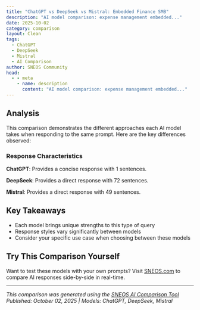 ```yaml
---
title: "ChatGPT vs DeepSeek vs Mistral: Embedded Finance SMB"
description: "AI model comparison: expense management embedded..."
date: 2025-10-02
category: comparison
layout: Clean
tags:
  - ChatGPT
  - DeepSeek
  - Mistral
  - AI Comparison
author: SNEOS Community
head:
  - - meta
    - name: description
      content: "AI model comparison: expense management embedded..."
---
```


<ChatComparison
  title="ChatGPT vs DeepSeek vs Mistral: Embedded Finance SMB"
  prompt="expense management embedded"
  :responses='{
    "ChatGPT": "Error calling OpenAI API.",
    "DeepSeek": "Of course. \u0022Expense management embedded\u0022 is a powerful and growing trend in the B2B software and fintech space. Let\u0027s break down what it means, why it\u0027s important, and how it works.\n\n### What is Embedded Expense Management?\n\nIn simple terms, **embedded expense management** is the integration of expense tracking, corporate card issuance, reimbursement, and policy enforcement directly into a non-financial software platform.\n\nInstead of a business using a separate app like Expensify or Concur, they can manage all their expenses *within* the software they already use for their core operations.\n\n**The Core Idea:** Meet the user where they already are.\n\n---\n\n### Key Components of an Embedded Solution\n\nA fully-featured embedded expense management system typically includes:\n\n1.  **Embedded Corporate Cards:** The platform can issue physical or virtual cards to employees, with spend limits and merchant controls, directly through their interface.\n2.  **Expense Capture \u0026 Categorization:** Automated capture of receipts (via email parsing, mobile app photo, or OCR), and automatic categorization of transactions.\n3.  **Policy Enforcement:** Automated rules that flag out-of-policy spending *before* it happens (e.g., blocking transactions at certain merchants) or during submission (e.g., flagging overspent meals).\n4.  **Workflow \u0026 Approvals:** Built-in approval workflows that route expenses to the correct manager without leaving the parent platform.\n5.  **Reimbursement \u0026 Sync:** Seamless reimbursement for out-of-pocket expenses and automatic syncing of all expense data to the general ledger (e.g., QuickBooks, Xero, NetSuite).\n6.  **Reporting \u0026 Analytics:** Dashboards and reports that give insights into spending patterns, all within the native environment.\n\n---\n\n### Why is it Such a Big Deal? (The Value Proposition)\n\nEmbedding this functionality creates a seamless user experience and delivers immense value to three key groups:\n\n#### 1. For the End-User Business (The Customer)\n*   **Reduced Context Switching:** Employees and finance teams don\u0027t have to jump between multiple apps. This saves time and reduces frustration.\n*   **Increased Compliance:** When expense management is baked into the daily workflow, compliance is easier. Policy checks happen automatically, leading to fewer errors and better financial control.\n*   **Faster Reimbursements:** Streamlined workflows mean employees get paid back quicker.\n*   **Deeper Insights:** When expense data is connected to other operational data (e.g., projects, clients, departments), businesses gain powerful insights into profitability and spending efficiency.\n\n#### 2. For the Platform (The Company Doing the Embedding)\n*   **Increased Revenue:** This is a major new revenue stream via interchange fees from card issuance, SaaS fees for the expense module, or both.\n*   **Improved User Engagement \u0026 Stickiness:** By solving a critical pain point (finance), you make your platform indispensable. Users are less likely to churn when their spending, cards, and reimbursements are managed within your ecosystem.\n*   **Competitive Differentiation:** Offering a built-in financial operations stack is a powerful feature that sets you apart from competitors.\n*   **Deeper Data Insights:** You gain a more holistic view of your customer\u0027s business, allowing for better product development and personalized offerings.\n\n#### 3. For the Employee (The Spender)\n*   **Extreme Simplicity:** The process of spending, capturing receipts, and submitting reports becomes almost effortless. Mobile-first experiences make it easy on the go.\n*   **Real-time Visibility:** They can see their card balance, recent transactions, and reimbursement status at any time.\n*   **Fewer \u0022Gotchas\u0022:** Real-time policy warnings prevent them from accidentally breaking spending rules.\n\n---\n\n### How Does it Work Technically? (The \u0022How\u0022)\n\nPlatforms don\u0027t build this complex financial infrastructure from scratch. They partner with specialized **Embedded Finance (Embedded Fintech) providers** that offer this functionality via APIs.\n\n**The Process:**\n1.  **Partner Selection:** The platform chooses a provider like **Brex, Ramp, Stripe Issuing, or Treasury Prime**.\n2.  **API Integration:** The platform\u0027s developers integrate the provider\u0027s APIs into their application. This allows them to:\n    *   Programmatically issue cards.\n    *   Pull transaction data.\n    *   Push policy rules.\n    *   Initiate approvals and reimbursements.\n3.  **White-Labeled UI:** The provider often offers a pre-built, customizable UI component (a \u0022widget\u0022 or SDK) that the platform can embed seamlessly into its own user interface, maintaining brand consistency.\n4.  **Launch:** The feature is launched to customers as a native part of the platform.\n\n---\n\n### Real-World Examples\n\n*   **Ramp embedded in Rippling:** Rippling, an HR \u0026 IT platform, embeds Ramp\u0027s expense management and corporate cards directly into its employee management system. When you hire an employee in Rippling, you can instantly issue them a corporate card.\n*   **Brex embedded in SaaS Platforms:** Various SaaS companies use Brex\u0027s APIs to offer integrated expense management to their customers.\n*   **Stripe Issuing \u0026 Treasury:** A software platform can use Stripe\u0027s APIs to create a complete financial account for their users, including cards and expense management features.\n\n### Industries Where This is Thriving\n\n*   **SaaS \u0026 Vertical Software:** Project management, CRM, ERP, and construction management software.\n*   **Startup Ecosystems:** Platforms that serve startups can offer a full financial stack.\n*   **SMB-Focused Platforms:** Accounting software, business banking apps, and payment processors.\n*   **Freelancer Marketplaces:** To help freelancers and their clients manage project expenses.\n\n### Conclusion\n\n**Expense management embedded** is more than just a feature; it\u0027s a strategic move. It transforms a platform from a point solution into a central, integrated operating system for its customers\u0027 businesses. By solving the messy, time-consuming problem of expense management seamlessly, platforms drive revenue, increase loyalty, and create a significantly more valuable product.",
    "Mistral": "Expense management embedded within a system or application refers to the integration of expense tracking, reporting, and reimbursement functionalities directly into a broader platform. This can be particularly useful for businesses that want to streamline their financial processes and ensure that all expense-related activities are seamlessly managed within a single interface. Here are some key features and benefits of embedded expense management:\n\n### Key Features:\n\n1. **Expense Tracking**:\n   - **Automated Data Capture**: Use OCR (Optical Character Recognition) to automatically capture and categorize expenses from receipts.\n   - **Real-Time Updates**: Immediate updates on expenses as they occur, ensuring accurate and up-to-date financial records.\n\n2. **Approval Workflows**:\n   - **Customizable Approval Chains**: Define and automate approval processes based on company policies.\n   - **Notifications**: Automated notifications for approvers and employees to ensure timely processing.\n\n3. **Reporting and Analytics**:\n   - **Detailed Reports**: Generate detailed expense reports for auditing and compliance purposes.\n   - **Analytics Dashboards**: Visualize spending patterns and trends to make informed financial decisions.\n\n4. **Reimbursement Processing**:\n   - **Automated Reimbursements**: Integrate with payroll systems to automate the reimbursement process.\n   - **Compliance Checks**: Ensure that all expenses comply with company policies and regulatory requirements.\n\n5. **Integration Capabilities**:\n   - **Accounting Software Integration**: Seamless integration with popular accounting software like QuickBooks, Xero, or SAP.\n   - **Payment Gateways**: Integration with payment gateways for direct reimbursement.\n\n6. **User-Friendly Interface**:\n   - **Mobile Access**: Allow employees to submit expenses and managers to approve them via mobile devices.\n   - **Intuitive Design**: Easy-to-use interface for quick adoption and minimal training.\n\n### Benefits:\n\n1. **Efficiency**:\n   - **Reduced Manual Effort**: Automate repetitive tasks to reduce manual data entry and errors.\n   - **Faster Processing**: Streamline the approval and reimbursement process to save time.\n\n2. **Compliance**:\n   - **Policy Enforcement**: Ensure that all expenses adhere to company policies and regulatory standards.\n   - **Audit Trails**: Maintain detailed audit trails for transparency and accountability.\n\n3. **Cost Savings**:\n   - **Reduced Fraud**: Automated checks and balances to minimize fraudulent activities.\n   - **Optimized Spending**: Insights into spending patterns to identify areas for cost reduction.\n\n4. **Employee Satisfaction**:\n   - **Quick Reimbursements**: Faster processing times for reimbursements improve employee satisfaction.\n   - **Ease of Use**: User-friendly interfaces make it easier for employees to submit and track expenses.\n\n### Use Cases:\n\n1. **Corporate Travel**:\n   - Manage travel expenses, including flights, hotels, and meals, with real-time tracking and approval.\n\n2. **Project Management**:\n   - Track project-related expenses and allocate them to specific projects for accurate cost management.\n\n3. **Small Businesses**:\n   - Simplify expense management for small businesses with limited resources, ensuring compliance and efficiency.\n\n4. **Remote Work**:\n   - Manage expenses for remote employees, ensuring timely reimbursements and compliance with company policies.\n\n### Implementation Considerations:\n\n1. **Security**:\n   - Ensure robust security measures to protect sensitive financial data.\n\n2. **Scalability**:\n   - Choose a solution that can scale with the growth of the business.\n\n3. **Customization**:\n   - Opt for a system that allows for customization to fit specific business needs and workflows.\n\n4. **Support**:\n   - Ensure that the embedded solution comes with adequate support and training for smooth implementation.\n\nBy embedding expense management within a broader system, businesses can achieve greater efficiency, compliance, and cost savings, ultimately leading to better financial management and employee satisfaction."
  }'
  published-date="11:28"
/>

## Analysis

This comparison demonstrates the different approaches each AI model takes when responding to the same prompt. Here are the key differences observed:

### Response Characteristics

**ChatGPT**: Provides a concise response with 1 sentences. 

**DeepSeek**: Provides a direct response with 72 sentences. 

**Mistral**: Provides a direct response with 49 sentences. 

## Key Takeaways

- Each model brings unique strengths to this type of query
- Response styles vary significantly between models
- Consider your specific use case when choosing between these models

## Try This Comparison Yourself

Want to test these models with your own prompts? Visit [SNEOS.com](https://sneos.com) to compare AI responses side-by-side in real-time.

---

*This comparison was generated using the [SNEOS AI Comparison Tool](https://sneos.com)*
*Published: October 02, 2025 | Models: ChatGPT, DeepSeek, Mistral*
